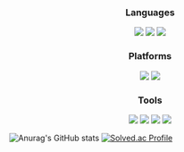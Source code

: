 
<h3 align="center"> Languages </h3>
<p align="center">
   <image src = "https://img.shields.io/badge/JAVA-FE2E64?style=for-the-badge&logo=java&logoColor=white"/> 
      <image src = "https://img.shields.io/badge/C++-00599C?style=for-the-badge&logo=cplusplus&logoColor=white"/> 
       <image src = "https://img.shields.io/badge/python-007396?style=for-the-badge&logo=python&logoColor=white"/> 

</p>

<h3 align="center"> Platforms </h3>
<p align="center">
   <image src = "https://img.shields.io/badge/Spring-ECF8E0?style=for-the-badge&logo=Spring&logoColor=green"/>
       <image src = "https://img.shields.io/badge/django-113000?style=for-the-badge&logo=Django&logoColor=white"/>
</p>


<h3 align="center"> Tools </h3>
<p align = "center">
   <image src = "https://img.shields.io/badge/Git-F05032?style=for-the-badge&logo=Git&logoColor=white"/>
      <image src = "https://img.shields.io/badge/GitHub-181717?style=for-the-badge&logo=GitHub&logoColor=white"/>
         <image src = "https://img.shields.io/badge/Notion-3D3D3D?style=for-the-badge&logo=Notion&logoColor=white"/>
            <image src = "https://img.shields.io/badge/IntelliJ_IDEA-0C1D91?style=for-the-badge&logo=IntelliJ%20IDEA&logoColor=white"/>
</p>

![Anurag's GitHub stats](https://github-readme-stats.vercel.app/api?username=hyoinyang&show_icons=true&theme=onedark)
[![Solved.ac Profile](http://mazassumnida.wtf/api/v2/generate_badge?boj=hyoin0219)](https://solved.ac/hyoin0219/)

